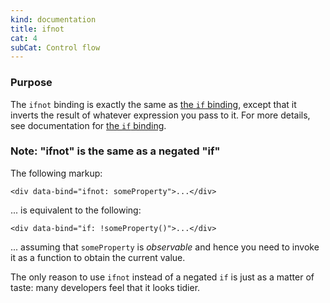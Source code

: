 ```yaml
---
kind: documentation
title: ifnot
cat: 4
subCat: Control flow
---
```


### Purpose
The `ifnot` binding is exactly the same as [the `if` binding](if-binding.html), except that it inverts the result of whatever expression you pass to it. For more details, see documentation for [the `if` binding](if-binding.html).

### Note: "ifnot" is the same as a negated "if"

The following markup:

    <div data-bind="ifnot: someProperty">...</div>

... is equivalent to the following:

    <div data-bind="if: !someProperty()">...</div>

... assuming that `someProperty` is *observable* and hence you need to invoke it as a function to obtain the current value.

The only reason to use `ifnot` instead of a negated `if` is just as a matter of taste: many developers feel that it looks tidier.
